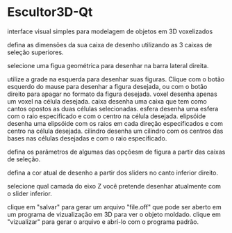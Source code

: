 # Escultor3D-Qt
interface visual simples para modelagem de objetos em 3D voxelizados

defina as dimensões da sua caixa de desenho utilizando as 3 caixas de seleção superiores.

selecione uma figua geométrica para desenhar na barra lateral direita.

utilize a grade na esquerda para desenhar suas figuras. Clique com o botão esquerdo do mause para desenhar a figura desejada, ou com o botão direito para apagar
no formato da figura desejada.
  voxel desenha apenas um voxel na célula desejada.
  caixa desenha uma caixa que tem como cantos opostos as duas células selecionadas.
  esfera desenha uma esfera com o raio especificado e com o centro na célula desejada.
  elipsóide desenha uma elipsóide com os raios em cada direção especificados e com centro na célula desejada.
  cilindro desenha um cilindro com os centros das bases nas células desejadas e com o raio especificado.  

defina os parâmetros de algumas das opçõesm de figura a partir das caixas de seleção.

defina a cor atual de desenho a partir dos sliders no canto inferior direito.

selecione qual camada do eixo Z você pretende desenhar atualmente com o slider inferior.

clique em "salvar" para gerar um arquivo "file.off" que pode ser aberto em um programa de vizualização em 3D para ver o objeto moldado.
clique em "vizualizar" para gerar o arquivo e abrí-lo com o programa padrão.
